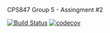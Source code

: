 CPS847 Group 5 - Assingment #2 

[![Build Status](https://travis-ci.com/lookupninja/A2.svg?branch=main)](https://travis-ci.com/lookupninja/A2) [![codecov](https://codecov.io/gh/lookupninja/A2/branch/main/graph/badge.svg?token=T3NJDM73LD)](https://codecov.io/gh/lookupninja/A2)
